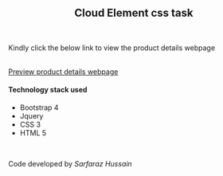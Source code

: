 

<h2 style="text-align:center">Cloud Element css task</h2>

<br>

<p>Kindly click the below link to view the product details webpage</p>
<br>
<a href="https://hsarfaraz.github.io/task_cloud_element/index.html">Preview product details webpage</a>


<br>

<h4>Technology stack used</h4>
<ul>
  <li>Bootstrap 4</li>
  <li>Jquery</li>
  <li>CSS 3</li>
  <li>HTML 5</li>
</ul>


<br>
<p>Code developed by <i>Sarfaraz Hussain</i></p>
